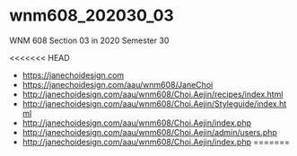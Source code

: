# wnm608_202030_03
WNM 608 Section 03 in 2020 Semester 30

<<<<<<< HEAD



- https://janechoidesign.com
- https://janechoidesign.com/aau/wnm608/JaneChoi 
- http://janechoidesign.com/aau/wnm608/Choi.Aejin/recipes/index.html
- http://janechoidesign.com/aau/wnm608/Choi.Aejin/Styleguide/index.html
- http://janechoidesign.com/aau/wnm608/Choi.Aejin/index.php
- http://janechoidesign.com/aau/wnm608/Choi.Aejin/admin/users.php
- http://janechoidesign.com/aau/wnm608/Choi.Aejin/index.php
=======

